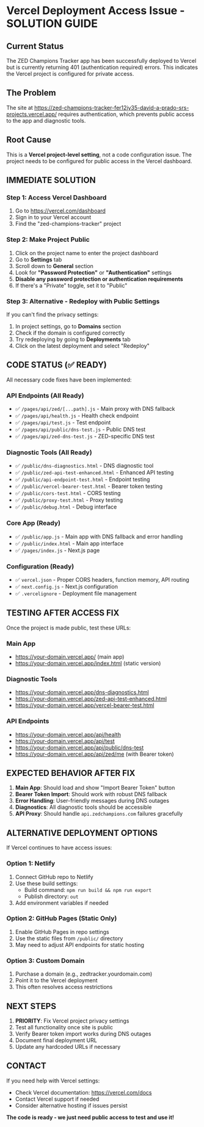 # Vercel Deployment Access Issue - SOLUTION GUIDE

## Current Status
The ZED Champions Tracker app has been successfully deployed to Vercel but is currently returning 401 (authentication required) errors. This indicates the Vercel project is configured for private access.

## The Problem
The site at https://zed-champions-tracker-fer12jy35-david-a-prado-srs-projects.vercel.app/ requires authentication, which prevents public access to the app and diagnostic tools.

## Root Cause
This is a **Vercel project-level setting**, not a code configuration issue. The project needs to be configured for public access in the Vercel dashboard.

## IMMEDIATE SOLUTION

### Step 1: Access Vercel Dashboard
1. Go to https://vercel.com/dashboard
2. Sign in to your Vercel account
3. Find the "zed-champions-tracker" project

### Step 2: Make Project Public
1. Click on the project name to enter the project dashboard
2. Go to **Settings** tab
3. Scroll down to **General** section
4. Look for **"Password Protection"** or **"Authentication"** settings
5. **Disable any password protection or authentication requirements**
6. If there's a "Private" toggle, set it to "Public"

### Step 3: Alternative - Redeploy with Public Settings
If you can't find the privacy settings:
1. In project settings, go to **Domains** section
2. Check if the domain is configured correctly
3. Try redeploying by going to **Deployments** tab
4. Click on the latest deployment and select "Redeploy"

## CODE STATUS (✅ READY)
All necessary code fixes have been implemented:

### API Endpoints (All Ready)
- ✅ `/pages/api/zed/[...path].js` - Main proxy with DNS fallback
- ✅ `/pages/api/health.js` - Health check endpoint  
- ✅ `/pages/api/test.js` - Test endpoint
- ✅ `/pages/api/public/dns-test.js` - Public DNS test
- ✅ `/pages/api/zed-dns-test.js` - ZED-specific DNS test

### Diagnostic Tools (All Ready)
- ✅ `/public/dns-diagnostics.html` - DNS diagnostic tool
- ✅ `/public/zed-api-test-enhanced.html` - Enhanced API testing
- ✅ `/public/api-endpoint-test.html` - Endpoint testing
- ✅ `/public/vercel-bearer-test.html` - Bearer token testing
- ✅ `/public/cors-test.html` - CORS testing
- ✅ `/public/proxy-test.html` - Proxy testing
- ✅ `/public/debug.html` - Debug interface

### Core App (Ready)
- ✅ `/public/app.js` - Main app with DNS fallback and error handling
- ✅ `/public/index.html` - Main app interface
- ✅ `/pages/index.js` - Next.js page

### Configuration (Ready)
- ✅ `vercel.json` - Proper CORS headers, function memory, API routing
- ✅ `next.config.js` - Next.js configuration
- ✅ `.vercelignore` - Deployment file management

## TESTING AFTER ACCESS FIX

Once the project is made public, test these URLs:

### Main App
- https://your-domain.vercel.app/ (main app)
- https://your-domain.vercel.app/index.html (static version)

### Diagnostic Tools  
- https://your-domain.vercel.app/dns-diagnostics.html
- https://your-domain.vercel.app/zed-api-test-enhanced.html
- https://your-domain.vercel.app/vercel-bearer-test.html

### API Endpoints
- https://your-domain.vercel.app/api/health
- https://your-domain.vercel.app/api/test  
- https://your-domain.vercel.app/api/public/dns-test
- https://your-domain.vercel.app/api/zed/me (with Bearer token)

## EXPECTED BEHAVIOR AFTER FIX

1. **Main App**: Should load and show "Import Bearer Token" button
2. **Bearer Token Import**: Should work with robust DNS fallback
3. **Error Handling**: User-friendly messages during DNS outages
4. **Diagnostics**: All diagnostic tools should be accessible
5. **API Proxy**: Should handle `api.zedchampions.com` failures gracefully

## ALTERNATIVE DEPLOYMENT OPTIONS

If Vercel continues to have access issues:

### Option 1: Netlify
1. Connect GitHub repo to Netlify
2. Use these build settings:
   - Build command: `npm run build && npm run export`  
   - Publish directory: `out`
3. Add environment variables if needed

### Option 2: GitHub Pages (Static Only)
1. Enable GitHub Pages in repo settings
2. Use the static files from `/public/` directory
3. May need to adjust API endpoints for static hosting

### Option 3: Custom Domain
1. Purchase a domain (e.g., zedtracker.yourdomain.com)
2. Point it to the Vercel deployment
3. This often resolves access restrictions

## NEXT STEPS

1. **PRIORITY**: Fix Vercel project privacy settings
2. Test all functionality once site is public
3. Verify Bearer token import works during DNS outages  
4. Document final deployment URL
5. Update any hardcoded URLs if necessary

## CONTACT

If you need help with Vercel settings:
- Check Vercel documentation: https://vercel.com/docs
- Contact Vercel support if needed
- Consider alternative hosting if issues persist

**The code is ready - we just need public access to test and use it!**
